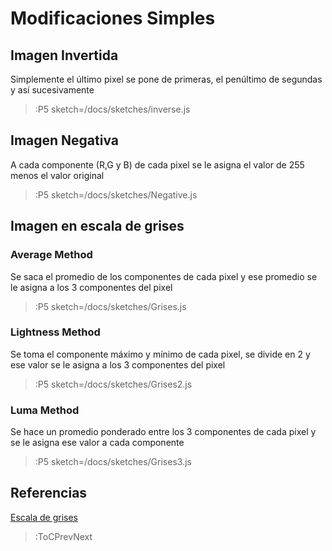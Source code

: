 # Modificaciones Simples

## Imagen Invertida

Simplemente el último pixel se pone de primeras, el penúltimo de segundas y así sucesivamente

> :P5 sketch=/docs/sketches/inverse.js

## Imagen Negativa

A cada componente (R,G y B) de cada pixel se le asigna el valor de 255 menos el valor original 

> :P5 sketch=/docs/sketches/Negative.js

## Imagen en escala de grises

### Average Method

Se saca el promedio de los componentes de cada pixel y ese promedio se le asigna a los 3 componentes del pixel

> :P5 sketch=/docs/sketches/Grises.js

### Lightness Method

Se toma el componente máximo y mínimo de cada pixel, se divide en 2 y ese valor se le asigna a los 3 componentes del pixel

> :P5 sketch=/docs/sketches/Grises2.js

### Luma Method

Se hace un promedio ponderado entre los 3 componentes de cada pixel y se le asigna ese valor a cada componente

> :P5 sketch=/docs/sketches/Grises3.js

## Referencias

[Escala de grises](https://en.wikipedia.org/wiki/HSL_and_HSV#Disadvantages)

> :ToCPrevNext